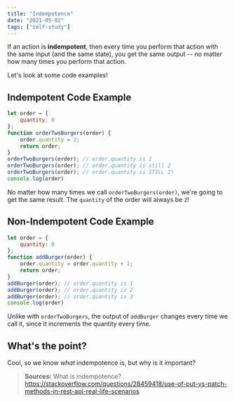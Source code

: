 ```yaml
---
title: "Indempotence"
date: "2021-05-02"
tags: ["self-study"]
---
```

If an action is **indempotent**, then every time you perform that action with the same input (and the same state), you get the same output -- no matter how many times you perform that action.

Let's look at some code examples!

## Indempotent Code Example
```javascript
let order = {
	quantity: 0
};
function orderTwoBurgers(order) {
	order.quantity = 2;
	return order;
}
orderTwoBurgers(order); // order.quantity is 2
orderTwoBurgers(order); // order.quantity is still 2
orderTwoBurgers(order); // order.quantity is STILL 2!
console.log(order)
```
No matter how many times we call  `orderTwoBurgers(order)`, we're going to get the same result. The `quantity` of the order will always be `2`!

## Non-Indempotent Code Example
```javascript
let order = {
	quantity: 0
};
function addBurger(order) {
	order.quantity = order.quantity + 1;
	return order;
}
addBurger(order); // order.quantity is 1
addBurger(order); // order.quantity is 2
addBurger(order); // order.quantity is 3
console.log(order)
```
Unlike with `orderTwoBurgers`, the output of `addBurger` changes every time we call it, since it increments the quantity every time.

## What's the point?
Cool, so we know *what* indempotence is, but why is it important?

> **Sources:**
>What is indempotence?
>https://stackoverflow.com/questions/28459418/use-of-put-vs-patch-methods-in-rest-api-real-life-scenarios